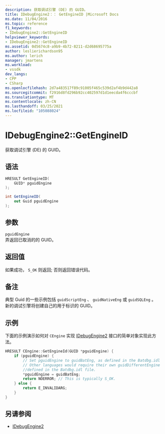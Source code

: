 ```yaml
---
description: 获取调试引擎 (DE) 的 GUID。
title: IDebugEngine2：： GetEngineID |Microsoft Docs
ms.date: 11/04/2016
ms.topic: reference
f1_keywords:
- IDebugEngine2::GetEngineID
helpviewer_keywords:
- IDebugEngine2::GetEngineID
ms.assetid: 0d5674c8-a9b9-4b72-8211-d2d68695775a
author: leslierichardson95
ms.author: lerich
manager: jmartens
ms.workload:
- vssdk
dev_langs:
- CPP
- CSharp
ms.openlocfilehash: 2d7a483517f89c91005f465c539d2af4b9d442a8
ms.sourcegitcommit: f2916d8fd296b92cc402597d1d1eecda4f6cccbf
ms.translationtype: MT
ms.contentlocale: zh-CN
ms.lasthandoff: 03/25/2021
ms.locfileid: "105088024"
---
```

# <a name="idebugengine2getengineid"></a>IDebugEngine2::GetEngineID
获取调试引擎 (DE) 的 GUID。

## <a name="syntax"></a>语法

```cpp
HRESULT GetEngineID(
    GUID* pguidEngine
);
```

```csharp
int GetEngineID(
    out Guid pguidEngine
);
```

## <a name="parameters"></a>参数
`pguidEngine`\
弄返回已取消的的 GUID。

## <a name="return-value"></a>返回值
如果成功， `S_OK` 则返回; 否则返回错误代码。

## <a name="remarks"></a>备注
典型 Guid 的一些示例包括 `guidScriptEng` 、 `guidNativeEng` 或 `guidSQLEng` 。 新的调试引擎将创建自己的用于标识的 GUID。

## <a name="example"></a>示例
下面的示例演示如何对 `CEngine` 实现 [IDebugEngine2](../../../extensibility/debugger/reference/idebugengine2.md) 接口的简单对象实现此方法。

```cpp
HRESULT CEngine::GetEngineId(GUID *pguidEngine) {
    if (pguidEngine) {
        // Set pguidEngine to guidBatEng, as defined in the Batdbg.idl file.
        // Other languages would require their own guidDifferentEngine to be
        //defined in the Batdbg.idl file.
        *pguidEngine = guidBatEng;
        return NOERROR; // This is typically S_OK.
    } else {
        return E_INVALIDARG;
    }
}
```

## <a name="see-also"></a>另请参阅
- [IDebugEngine2](../../../extensibility/debugger/reference/idebugengine2.md)
